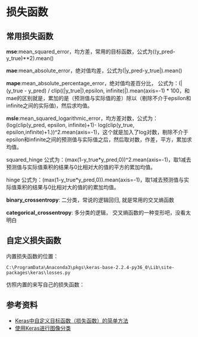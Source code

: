 # 损失函数

## 常用损失函数

**mse**:mean_squared_error，均方差，常用的目标函数，公式为((y_pred-y_true)**2).mean()

**mae**:mean_absolute_error，绝对值均差，公式为(|y_pred-y_true|).mean()

**mape**:mean_absolute_percentage_error，绝对值均差百分比， 公式为：(|(y_true - y_pred) / clip((|y_true|),epsilon, infinite)|).mean(axis=-1) * 100，和mae的区别就是，累加的是（预测值与实际值的差）除以（剔除不介于epsilon和infinite之间的实际值)，然后求均值。

**msle**:mean_squared_logarithmic_error，均方差对数，公式为： (log(clip(y_pred, epsilon, infinite)+1)- log(clip(y_true, epsilon,infinite)+1.))^2.mean(axis=-1)，这个就是加入了log对数，剔除不介于epsilon和infinite之间的预测值与实际值之后，然后取对数，作差，平方，累加求均值。

squared_hinge 公式为：(max(1-y_true*y_pred,0))^2.mean(axis=-1)，取1减去预测值与实际值乘积的结果与0比相对大的值的平方的累加均值。

hinge 公式为：(max(1-y_true*y_pred,0)).mean(axis=-1)，取1减去预测值与实际值乘积的结果与0比相对大的值的的累加均值。

**binary_crossentropy**: 二分类，常说的逻辑回归, 就是常用的交叉熵函数

**categorical_crossentropy**: 多分类的逻辑， 交叉熵函数的一种变形吧，没看太明白


## 自定义损失函数

内置损失函数的位置：

```
C:\ProgramData\Anaconda3\pkgs\keras-base-2.2.4-py36_0\Lib\site-packages\keras\losses.py
```

仿照内置的来写自己的损失函数：


## 参考资料

- [Keras中自定义目标函数（损失函数）的简单方法](https://www.aliyun.com/zixun/wenji/1255215.html)
- [使用Keras进行图像分类](https://blog.csdn.net/u010632850/article/details/77102821)